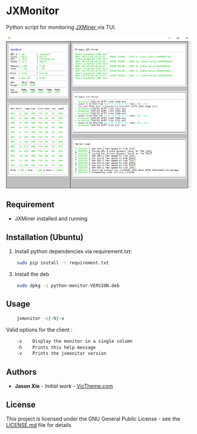 # JXMonitor

Python script for monitoring [ JXMiner ](https://github.com/duckzland/jxminer) via TUI.

![Alt text](docs/jxmonitor.png?raw=true "JXMonitor Screenshot")

## Requirement
- JXMiner installed and running


## Installation (Ubuntu)       
1. Install python dependencies via requirement.txt:
```bash
    sudo pip install -r requirement.txt  
```
    
3. Install the deb
```bash
    sudo dpkg -i python-monitor-VERSION.deb
```
    


## Usage

```bash
    jxmonitor -s|-h|-v
```

Valid options for the client :
```bash
    -s    Display the monitor in a single column
    -h    Prints this help message
    -v    Prints the jxmonitor version
```



## Authors

* **Jason Xie** - *Initial work* - [VicTheme.com](https://victheme.com)



## License

This project is licensed under the GNU General Public License - see the [LICENSE.md](LICENSE.md) file for details
